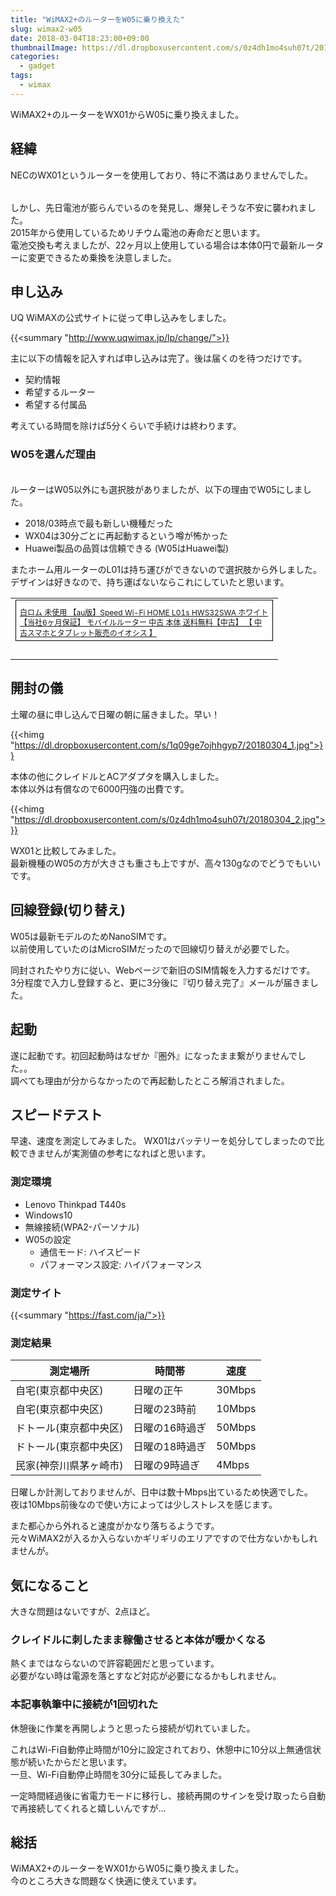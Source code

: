 ```yaml
---
title: "WiMAX2+のルーターをW05に乗り換えた"
slug: wimax2-w05
date: 2018-03-04T18:23:00+09:00
thumbnailImage: https://dl.dropboxusercontent.com/s/0z4dh1mo4suh07t/20180304_2.jpg
categories:
  - gadget
tags:
  - wimax
---
```


WiMAX2+のルーターをWX01からW05に乗り換えました。

<!--more-->

<!--toc-->


経緯
----

NECのWX01というルーターを使用しており、特に不満はありませんでした。

<a href="https://hb.afl.rakuten.co.jp/hgc/0f642d2a.464553fb.0f642d2b.355bb6bb/?pc=https%3A%2F%2Fitem.rakuten.co.jp%2Fhachihachimobile%2F1001111111%2F&m=http%3A%2F%2Fm.rakuten.co.jp%2Fhachihachimobile%2Fi%2F10006356%2F&link_type=pict&ut=eyJwYWdlIjoiaXRlbSIsInR5cGUiOiJwaWN0Iiwic2l6ZSI6IjQwMHg0MDAiLCJuYW0iOjEsIm5hbXAiOiJkb3duIiwiY29tIjoxLCJjb21wIjoiZG93biIsInByaWNlIjowLCJib3IiOjEsImNvbCI6MH0%3D" target="_blank" rel="nofollow" style="word-wrap:break-word;"  ><img src="https://hbb.afl.rakuten.co.jp/hgb/0f642d2a.464553fb.0f642d2b.355bb6bb/?me_id=1253707&item_id=10006356&m=https%3A%2F%2Fthumbnail.image.rakuten.co.jp%2F%400_mall%2Fhachihachimobile%2Fcabinet%2Fsyounin%2F04250517%2Fimgrc0064544103.jpg%3F_ex%3D80x80&pc=https%3A%2F%2Fthumbnail.image.rakuten.co.jp%2F%400_mall%2Fhachihachimobile%2Fcabinet%2Fsyounin%2F04250517%2Fimgrc0064544103.jpg%3F_ex%3D400x400&s=400x400&t=pict" border="0" style="margin:2px" alt="" title=""></a>

しかし、先日電池が膨らんでいるのを発見し、爆発しそうな不安に襲われました。  
2015年から使用しているためリチウム電池の寿命だと思います。  
電池交換も考えましたが、22ヶ月以上使用している場合は本体0円で最新ルーターに変更できるため乗換を決意しました。


申し込み
--------

UQ WiMAXの公式サイトに従って申し込みをしました。

{{<summary "http://www.uqwimax.jp/lp/change/">}}

主に以下の情報を記入すれば申し込みは完了。後は届くのを待つだけです。

* 契約情報
* 希望するルーター
* 希望する付属品

考えている時間を除けば5分くらいで手続けは終わります。


### W05を選んだ理由

<a href="https://hb.afl.rakuten.co.jp/hgc/0f642d2a.464553fb.0f642d2b.355bb6bb/?pc=https%3A%2F%2Fitem.rakuten.co.jp%2Fhachihachimobile%2F797014310112349%2F&m=http%3A%2F%2Fm.rakuten.co.jp%2Fhachihachimobile%2Fi%2F10041792%2F&link_type=pict&ut=eyJwYWdlIjoiaXRlbSIsInR5cGUiOiJwaWN0Iiwic2l6ZSI6IjQwMHg0MDAiLCJuYW0iOjEsIm5hbXAiOiJkb3duIiwiY29tIjoxLCJjb21wIjoiZG93biIsInByaWNlIjowLCJib3IiOjEsImNvbCI6MH0%3D" target="_blank" rel="nofollow" style="word-wrap:break-word;"  ><img src="https://hbb.afl.rakuten.co.jp/hgb/0f642d2a.464553fb.0f642d2b.355bb6bb/?me_id=1253707&item_id=10041792&m=https%3A%2F%2Fthumbnail.image.rakuten.co.jp%2F%400_mall%2Fhachihachimobile%2Fcabinet%2Fsyounin%2F04250517%2F04979845%2Fimgrc0072539418.jpg%3F_ex%3D80x80&pc=https%3A%2F%2Fthumbnail.image.rakuten.co.jp%2F%400_mall%2Fhachihachimobile%2Fcabinet%2Fsyounin%2F04250517%2F04979845%2Fimgrc0072539418.jpg%3F_ex%3D400x400&s=400x400&t=pict" border="0" style="margin:2px" alt="" title=""></a>

ルーターはW05以外にも選択肢がありましたが、以下の理由でW05にしました。

* 2018/03時点で最も新しい機種だった
* WX04は30分ごとに再起動するという噂が怖かった
* Huawei製品の品質は信頼できる (W05はHuawei製)

またホーム用ルーターのL01は持ち運びができないので選択肢から外しました。  
デザインは好きなので、持ち運ばないならこれにしていたと思います。

<table border="0" cellpadding="0" cellspacing="0"><tr><td><div style="border:1px solid #000000;background-color:#FFFFFF;width:410px;margin:0px;padding-top:6px;text-align:center;overflow:auto;"><a href="https://hb.afl.rakuten.co.jp/hgc/1219eb9b.7070dfa8.1219eb9c.475fc25e/?pc=https%3A%2F%2Fitem.rakuten.co.jp%2Fpc-good%2F134968%2F&m=http%3A%2F%2Fm.rakuten.co.jp%2Fpc-good%2Fi%2F10175872%2F&link_type=picttext&ut=eyJwYWdlIjoiaXRlbSIsInR5cGUiOiJwaWN0dGV4dCIsInNpemUiOiI0MDB4NDAwIiwibmFtIjoxLCJuYW1wIjoiZG93biIsImNvbSI6MSwiY29tcCI6ImRvd24iLCJwcmljZSI6MCwiYm9yIjoxLCJjb2wiOjB9" target="_blank" rel="nofollow" style="word-wrap:break-word;"  ><img src="https://hbb.afl.rakuten.co.jp/hgb/1219eb9b.7070dfa8.1219eb9c.475fc25e/?me_id=1220897&item_id=10175872&m=https%3A%2F%2Fthumbnail.image.rakuten.co.jp%2F%400_mall%2Fpc-good%2Fcabinet%2Fiosys_g%2F134000_135999%2F134968.jpg%3F_ex%3D80x80&pc=https%3A%2F%2Fthumbnail.image.rakuten.co.jp%2F%400_mall%2Fpc-good%2Fcabinet%2Fiosys_g%2F134000_135999%2F134968.jpg%3F_ex%3D400x400&s=400x400&t=picttext" border="0" style="margin:2px" alt="" title=""></a><p style="font-size:12px;line-height:1.4em;text-align:left;margin:0px;padding:2px 6px;word-wrap:break-word"><a href="https://hb.afl.rakuten.co.jp/hgc/1219eb9b.7070dfa8.1219eb9c.475fc25e/?pc=https%3A%2F%2Fitem.rakuten.co.jp%2Fpc-good%2F134968%2F&m=http%3A%2F%2Fm.rakuten.co.jp%2Fpc-good%2Fi%2F10175872%2F&link_type=picttext&ut=eyJwYWdlIjoiaXRlbSIsInR5cGUiOiJwaWN0dGV4dCIsInNpemUiOiI0MDB4NDAwIiwibmFtIjoxLCJuYW1wIjoiZG93biIsImNvbSI6MSwiY29tcCI6ImRvd24iLCJwcmljZSI6MCwiYm9yIjoxLCJjb2wiOjB9" target="_blank" rel="nofollow" style="word-wrap:break-word;"  >白ロム 未使用 【au版】Speed Wi-Fi HOME L01s HWS32SWA ホワイト【当社6ヶ月保証】 モバイルルーター 中古 本体 送料無料【中古】 【 中古スマホとタブレット販売のイオシス 】</a></p></div><br><p style="font-size:12px;line-height:1.4em;margin:5px;word-wrap:break-word"></p></td></tr></table>


開封の儀
--------

土曜の昼に申し込んで日曜の朝に届きました。早い！

{{<himg "https://dl.dropboxusercontent.com/s/1q09ge7ojhhgyp7/20180304_1.jpg">}}

本体の他にクレイドルとACアダプタを購入しました。  
本体以外は有償なので6000円強の出費です。

{{<himg "https://dl.dropboxusercontent.com/s/0z4dh1mo4suh07t/20180304_2.jpg">}}

WX01と比較してみました。  
最新機種のW05の方が大きさも重さも上ですが、高々130gなのでどうでもいいです。


回線登録(切り替え)
------------------

W05は最新モデルのためNanoSIMです。  
以前使用していたのはMicroSIMだったので回線切り替えが必要でした。

同封されたやり方に従い、Webページで新旧のSIM情報を入力するだけです。  
3分程度で入力し登録すると、更に3分後に『切り替え完了』メールが届きました。


起動
----

遂に起動です。初回起動時はなぜか『圏外』になったまま繋がりませんでした。。  
調べても理由が分からなかったので再起動したところ解消されました。


スピードテスト
--------------

早速、速度を測定してみました。
WX01はバッテリーを処分してしまったので比較できませんが実測値の参考になればと思います。


### 測定環境

* Lenovo Thinkpad T440s
* Windows10
* 無線接続(WPA2-パーソナル)
* W05の設定
  * 通信モード: ハイスピード
  * パフォーマンス設定: ハイパフォーマンス


### 測定サイト

{{<summary "https://fast.com/ja/">}}


### 測定結果

| 測定場所               | 時間帯         | 速度   |
|------------------------|----------------|--------|
| 自宅(東京都中央区)     | 日曜の正午     | 30Mbps |
| 自宅(東京都中央区)     | 日曜の23時前   | 10Mbps |
| ドトール(東京都中央区) | 日曜の16時過ぎ | 50Mbps |
| ドトール(東京都中央区) | 日曜の18時過ぎ | 50Mbps |
| 民家(神奈川県茅ヶ崎市) | 日曜の9時過ぎ  | 4Mbps  |

日曜しか計測しておりませんが、日中は数十Mbps出ているため快適でした。  
夜は10Mbps前後なので使い方によっては少しストレスを感じます。

また都心から外れると速度がかなり落ちるようです。  
元々WiMAX2が入るか入らないかギリギリのエリアですので仕方ないかもしれませんが。


気になること
------------

大きな問題はないですが、2点ほど。

### クレイドルに刺したまま稼働させると本体が暖かくなる

熱くまではならないので許容範囲だと思っています。  
必要がない時は電源を落とすなど対応が必要になるかもしれません。

### 本記事執筆中に接続が1回切れた

休憩後に作業を再開しようと思ったら接続が切れていました。

これはWi-Fi自動停止時間が10分に設定されており、休憩中に10分以上無通信状態が続いたからだと思います。  
一旦、Wi-Fi自動停止時間を30分に延長してみました。

一定時間経過後に省電力モードに移行し、接続再開のサインを受け取ったら自動で再接続してくれると嬉しいんですが...


総括
----

WiMAX2+のルーターをWX01からW05に乗り換えました。  
今のところ大きな問題なく快適に使えています。

